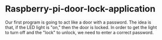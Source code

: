 # Raspberry-pi-door-lock-application
Our first program is going to act like a door with a password. The idea is that, if the LED light is "on," then the door is locked. In order to get the light to turn off and the "lock" to unlock, we need to enter a correct password.
